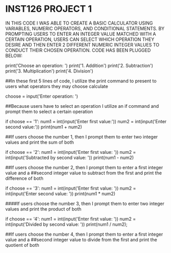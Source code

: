 # INST126 PROJECT 1
IN THIS CODE I WAS ABLE TO CREATE A BASIC CALCULATOR USING VARIABLES, NUMERIC OPERATORS, AND CONDITIONAL STATEMENTS.
BY PROMPTING USERS TO ENTER AN INTEGER VALUE MATCHED WITH A CERTAIN OPERATION, USERS CAN SELECT WHICH OPERATION THEY DESIRE
AND THEN ENTER 2 DIFFERENT NUMERIC INTEGER VALUES TO CONDUCT THEIR CHOSEN OPERATION.
CODE HAS BEEN PLUGGED BELOW:

print('Choose an operation: ')
print('1. Addition')
print('2. Subtraction')
print('3. Multiplication')
print('4. Division')

##In these first 5 lines of code, I utilize the print command to present to users what operators they may choose calculate


choose = input('Enter operation: ')

##Because users have to select an operation I utilize an if command and prompt them to select a certain operation

if choose == '1':
    num1 = int(input('Enter first value:'))
    num2 = int(input('Enter second value:'))
    print(num1 + num2)

##If users choose the number 1, then I prompt them to enter two integer values and print the sum of both

if choose == '2':
    num1 = int(input('Enter first value: '))
    num2 = int(input('Subtracted by second value: '))
    print(num1 - num2)
    
##If users choose the number 2, then I prompt them to enter a first integer value and a
##second integer value to subtract from the first and print the difference of both
    
if choose == '3':
    num1 = int(input('Enter first value: '))
    num2 = int(input('Enter second value: '))
    print(num1 * num2)
    
####If users choose the number 3, then I prompt them to enter two integer values and print the product of both

if choose == '4':
    num1 = int(input('Enter first value: '))
    num2 = int(input('Divided by second value: '))
    print(num1 / num2);

##If users choose the number 4, then I prompt them to enter a first integer value and a
##second integer value to divide from the first and print the quotient of both
    
